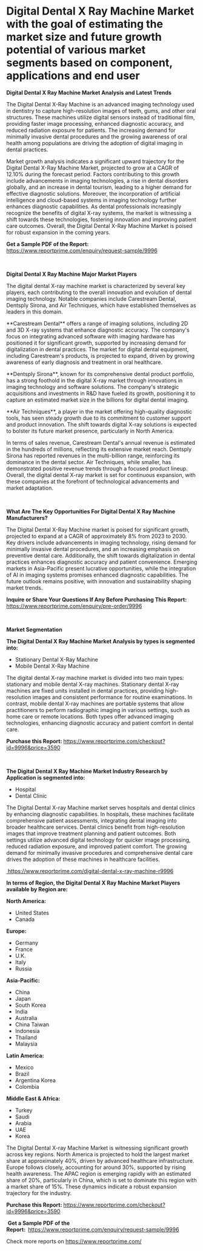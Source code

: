 <p><h1>Digital Dental X Ray Machine Market with the goal of estimating the market size and future growth potential of various market segments based on component, applications and end user</h1></p><p><strong>Digital Dental X Ray Machine Market Analysis and Latest Trends</strong></p>
<p><p>The Digital Dental X-Ray Machine is an advanced imaging technology used in dentistry to capture high-resolution images of teeth, gums, and other oral structures. These machines utilize digital sensors instead of traditional film, providing faster image processing, enhanced diagnostic accuracy, and reduced radiation exposure for patients. The increasing demand for minimally invasive dental procedures and the growing awareness of oral health among populations are driving the adoption of digital imaging in dental practices.</p><p>Market growth analysis indicates a significant upward trajectory for the Digital Dental X-Ray Machine Market, projected to grow at a CAGR of 12.10% during the forecast period. Factors contributing to this growth include advancements in imaging technologies, a rise in dental disorders globally, and an increase in dental tourism, leading to a higher demand for effective diagnostic solutions. Moreover, the incorporation of artificial intelligence and cloud-based systems in imaging technology further enhances diagnostic capabilities. As dental professionals increasingly recognize the benefits of digital X-ray systems, the market is witnessing a shift towards these technologies, fostering innovation and improving patient care outcomes. Overall, the Digital Dental X-Ray Machine Market is poised for robust expansion in the coming years.</p></p>
<p><strong>Get a Sample PDF of the Report:&nbsp;</strong> <a href="https://www.reportprime.com/enquiry/request-sample/9996?utm_campaign=3539&utm_medium=2&utm_source=Github&utm_content=ia&utm_term=20032025&utm_id=digital-dental-x-ray-machine">https://www.reportprime.com/enquiry/request-sample/9996</a></p>
<p>&nbsp;</p>
<p><strong>Digital Dental X Ray Machine Major Market Players</strong></p>
<p><p>The digital dental X-ray machine market is characterized by several key players, each contributing to the overall innovation and evolution of dental imaging technology. Notable companies include Carestream Dental, Dentsply Sirona, and Air Techniques, which have established themselves as leaders in this domain.</p><p>**Carestream Dental** offers a range of imaging solutions, including 2D and 3D X-ray systems that enhance diagnostic accuracy. The company's focus on integrating advanced software with imaging hardware has positioned it for significant growth, supported by increasing demand for digitalization in dental practices. The market for digital dental equipment, including Carestream's products, is projected to expand, driven by growing awareness of early diagnosis and treatment in oral healthcare.</p><p>**Dentsply Sirona**, known for its comprehensive dental product portfolio, has a strong foothold in the digital X-ray market through innovations in imaging technology and software solutions. The company's strategic acquisitions and investments in R&D have fueled its growth, positioning it to capture an estimated market size in the billions for digital dental imaging.</p><p>**Air Techniques**, a player in the market offering high-quality diagnostic tools, has seen steady growth due to its commitment to customer support and product innovation. The shift towards digital X-ray solutions is expected to bolster its future market presence, particularly in North America.</p><p>In terms of sales revenue, Carestream Dental's annual revenue is estimated in the hundreds of millions, reflecting its extensive market reach. Dentsply Sirona has reported revenues in the multi-billion range, reinforcing its dominance in the dental sector. Air Techniques, while smaller, has demonstrated positive revenue trends through a focused product lineup. Overall, the digital dental X-ray market is set for continuous expansion, with these companies at the forefront of technological advancements and market adaptation.</p></p>
<p>&nbsp;</p>
<p><strong>What Are The Key Opportunities For Digital Dental X Ray Machine Manufacturers?</strong></p>
<p><p>The Digital Dental X-Ray Machine market is poised for significant growth, projected to expand at a CAGR of approximately 8% from 2023 to 2030. Key drivers include advancements in imaging technology, rising demand for minimally invasive dental procedures, and an increasing emphasis on preventive dental care. Additionally, the shift towards digitalization in dental practices enhances diagnostic accuracy and patient convenience. Emerging markets in Asia-Pacific present lucrative opportunities, while the integration of AI in imaging systems promises enhanced diagnostic capabilities. The future outlook remains positive, with innovation and sustainability shaping market trends.</p></p>
<p><strong>Inquire or Share Your Questions If Any Before Purchasing This Report:</strong> <a href="https://www.reportprime.com/enquiry/pre-order/9996?utm_campaign=3539&utm_medium=2&utm_source=Github&utm_content=ia&utm_term=20032025&utm_id=digital-dental-x-ray-machine">https://www.reportprime.com/enquiry/pre-order/9996</a></p>
<p>&nbsp;</p>
<p><strong>Market Segmentation</strong></p>
<p><strong>The Digital Dental X Ray Machine Market Analysis by types is segmented into:</strong></p>
<p><ul><li>Stationary Dental X-Ray Machine</li><li>Mobile Dental X-Ray Machine</li></ul></p>
<p><p>The digital dental X-ray machine market is divided into two main types: stationary and mobile dental X-ray machines. Stationary dental X-ray machines are fixed units installed in dental practices, providing high-resolution images and consistent performance for routine examinations. In contrast, mobile dental X-ray machines are portable systems that allow practitioners to perform radiographic imaging in various settings, such as home care or remote locations. Both types offer advanced imaging technologies, enhancing diagnostic accuracy and patient comfort in dental care.</p></p>
<p><strong>Purchase this Report:&nbsp;</strong><a href="https://www.reportprime.com/checkout?id=9996&price=3590&utm_campaign=3539&utm_medium=2&utm_source=Github&utm_content=ia&utm_term=20032025&utm_id=digital-dental-x-ray-machine">https://www.reportprime.com/checkout?id=9996&price=3590</a></p>
<p>&nbsp;</p>
<p><strong>The Digital Dental X Ray Machine Market Industry Research by Application is segmented into:</strong></p>
<p><ul><li>Hospital</li><li>Dental Clinic</li></ul></p>
<p><p>The Digital Dental X-ray Machine market serves hospitals and dental clinics by enhancing diagnostic capabilities. In hospitals, these machines facilitate comprehensive patient assessments, integrating dental imaging into broader healthcare services. Dental clinics benefit from high-resolution images that improve treatment planning and patient outcomes. Both settings utilize advanced digital technology for quicker image processing, reduced radiation exposure, and improved patient comfort. The growing demand for minimally invasive procedures and comprehensive dental care drives the adoption of these machines in healthcare facilities.</p></p>
<p><a href="https://www.reportprime.com/digital-dental-x-ray-machine-r9996?utm_campaign=3539&utm_medium=2&utm_source=Github&utm_content=ia&utm_term=20032025&utm_id=digital-dental-x-ray-machine">&nbsp;https://www.reportprime.com/digital-dental-x-ray-machine-r9996</a></p>
<p><strong>In terms of Region, the Digital Dental X Ray Machine Market Players available by Region are:</strong></p>
<p>
    <p> <strong> North America: </strong>
        <ul>
            <li>United States</li>
            <li>Canada</li>
        </ul>
        </p> 
    <p> <strong> Europe: </strong>
        <ul>
            <li>Germany</li>
            <li>France</li>
            <li>U.K.</li>
            <li>Italy</li>
            <li>Russia</li>
        </ul>
        </p> 
    <p> <strong> Asia-Pacific: </strong>
        <ul>
            <li>China</li>
            <li>Japan</li>
            <li>South Korea</li>
            <li>India</li>
            <li>Australia</li>
            <li>China Taiwan</li>
            <li>Indonesia</li>
            <li>Thailand</li>
            <li>Malaysia</li>
        </ul>
        </p> 
    <p> <strong> Latin America: </strong>
        <ul>
            <li>Mexico</li>
            <li>Brazil</li>
            <li>Argentina Korea</li>
            <li>Colombia</li>
        </ul>
        </p> 
    <p> <strong> Middle East & Africa: </strong>
        <ul>
            <li>Turkey</li>
            <li>Saudi</li>
            <li>Arabia</li>
            <li>UAE</li>
            <li>Korea</li>
        </ul>
    </p>
    </p>
<p><p>The Digital Dental X-ray Machine Market is witnessing significant growth across key regions. North America is projected to hold the largest market share at approximately 40%, driven by advanced healthcare infrastructure. Europe follows closely, accounting for around 30%, supported by rising health awareness. The APAC region is emerging rapidly with an estimated share of 20%, particularly in China, which is set to dominate this region with a market share of 15%. These dynamics indicate a robust expansion trajectory for the industry.</p></p>
<p><strong>Purchase this Report: </strong><a href="https://www.reportprime.com/checkout?id=9996&price=3590&utm_campaign=3539&utm_medium=2&utm_source=Github&utm_content=ia&utm_term=20032025&utm_id=digital-dental-x-ray-machine">https://www.reportprime.com/checkout?id=9996&price=3590</a></p>
<p>&nbsp;<strong>Get a Sample PDF of the Report:&nbsp;&nbsp;</strong><a href="https://www.reportprime.com/enquiry/request-sample/9996?utm_campaign=3539&utm_medium=2&utm_source=Github&utm_content=ia&utm_term=20032025&utm_id=digital-dental-x-ray-machine">https://www.reportprime.com/enquiry/request-sample/9996</a></p>
<p><strong></strong></p>
<p>Check more reports on <a href="https://www.reportprime.com/?utm_campaign=3539&utm_medium=2&utm_source=Github&utm_content=ia&utm_term=20032025&utm_id=digital-dental-x-ray-machine">https://www.reportprime.com/</a></p>